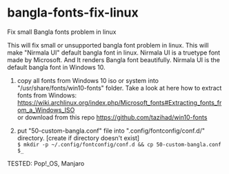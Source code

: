 # bangla-fonts-fix-linux
Fix small Bangla fonts problem in linux

This will fix small or unsupported bangla font problem in linux. This will make "Nirmala UI" default bangla font in linux. Nirmala UI is a truetype font made by Microsoft. 
And It renders Bangla font beautifully. Nirmala UI is the default bangla font in Windows 10.

1. copy all fonts from Windows 10 iso or system into "/usr/share/fonts/win10-fonts" folder. Take a look at here how to extract fonts from Windows: https://wiki.archlinux.org/index.php/Microsoft_fonts#Extracting_fonts_from_a_Windows_ISO  
or download from this repo https://github.com/tazihad/win10-fonts

2. put "50-custom-bangla.conf" file into ".config/fontconfig/conf.d/" directory. [create if directory doesn't exist]  
`$ mkdir -p ~/.config/fontconfig/conf.d && cp 50-custom-bangla.conf $_`

TESTED: Pop!_OS, Manjaro

